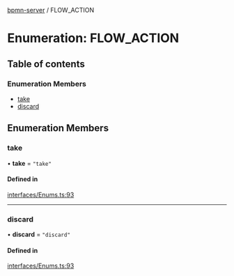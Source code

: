 [bpmn-server](../readme.md) / FLOW\_ACTION

# Enumeration: FLOW\_ACTION

## Table of contents

### Enumeration Members

- [take](FLOW_ACTION.md#take)
- [discard](FLOW_ACTION.md#discard)

## Enumeration Members

### take

• **take** = ``"take"``

#### Defined in

[interfaces/Enums.ts:93](https://github.com/bpmnServer/bpmn-server/blob/d8a5b7d/src/interfaces/Enums.ts#L93)

___

### discard

• **discard** = ``"discard"``

#### Defined in

[interfaces/Enums.ts:93](https://github.com/bpmnServer/bpmn-server/blob/d8a5b7d/src/interfaces/Enums.ts#L93)
